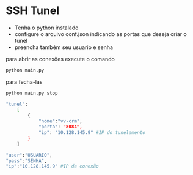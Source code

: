 # SSH Tunel

- Tenha o python instalado
- configure o arquivo conf.json indicando as portas que deseja criar o tunel
- preencha também seu usuario e senha

para abrir as conexões execute o comando
```sh
python main.py
```

para fecha-las
```sh
python main.py stop
```
```sh
"tunel": 
    [
        {
            "nome":"vv-crm",
            "porta": "8084",
            "ip": "10.128.145.9" #IP do tunelamento
        }
    ]
```
```sh
"user":"USUARIO",
"pass":"SENHA",
"ip":"10.128.145.9" #IP da conexão
```
